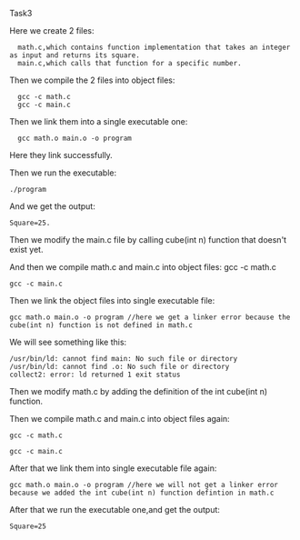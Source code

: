 Task3

Here we create 2 files:
      
      math.c,which contains function implementation that takes an integer as input and returns its square.
      main.c,which calls that function for a specific number.

Then we compile the 2 files into object files:
      
      gcc -c math.c
      gcc -c main.c

Then we link them into a single executable one:

      gcc math.o main.o -o program

Here they link successfully.

Then we run the executable:

    ./program

And we get the output: 

    Square=25.

Then we modify the main.c file by calling cube(int n) function that doesn't exist yet.

And then we compile math.c and main.c into object files:
    gcc -c math.c 
    
    gcc -c main.c 

Then we link the object files into single executable file:
    
    gcc math.o main.o -o program //here we get a linker error because the cube(int n) function is not defined in math.c

We will see something like this:

    /usr/bin/ld: cannot find main: No such file or directory
    /usr/bin/ld: cannot find .o: No such file or directory
    collect2: error: ld returned 1 exit status

Then we modify math.c by adding the definition of the int cube(int n) function.

Then we compile math.c and main.c into object files again:

    gcc -c math.c

    gcc -c main.c

After that we link them into single executable file again:

    gcc math.o main.o -o program //here we will not get a linker error because we added the int cube(int n) function defintion in math.c

After that we run the executable one,and get the output:

    Square=25

    

